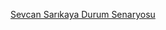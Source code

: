 

<a href="https://github.com/user-attachments/files/19426491/SevcanSarikayaDurumSenaryosu.pdf" target="_blank">Sevcan Sarıkaya Durum Senaryosu</a>


